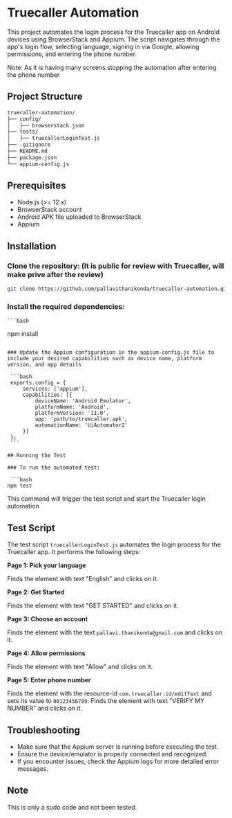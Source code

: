 # Truecaller Automation

This project automates the login process for the Truecaller app on Android devices using BrowserStack and Appium. 
The script navigates through the app's login flow, selecting language, signing in via Google, allowing permissions, and entering the phone number.

Note: As it is having many screens stopping the automation after entering the phone number

## Project Structure

```bash
truecaller-automation/  
├── config/  
│   ├── browserstack.json  
├── tests/  
│   ├── truecallerLoginTest.js  
├── .gitignore  
├── README.md  
├── package.json  
└── appium-config.js  
```
## Prerequisites

- Node.js (>= 12.x)
- BrowserStack account
- Android APK file uploaded to BrowserStack
- Appium


## Installation

### Clone the repository: (It is public for review with Truecaller, will make prive after the review)

   ```bash
   git clone https://github.com/pallavithanikonda/truecaller-automation.git 
   ```

### Install the required dependencies:

    ```bash
   npm install
   ```

### Update the Appium configuration in the appium-config.js file to include your desired capabilities such as device name, platform version, and app details

    ```bash
    exports.config = {
        services: ['appium'],
        capabilities: [{
            deviceName: 'Android Emulator',
            platformName: 'Android',
            platformVersion: '11.0',
            app: 'path/to/truecaller.apk',
            automationName: 'UiAutomator2'
        }]
    };
    ```

## Running the Test

### To run the automated test:

    ```bash
   npm test
   ```
This command will trigger the test script and start the Truecaller login automation


## Test Script

The test script `truecallerLoginTest.js` automates the login process for the Truecaller app. It performs the following steps:

**Page 1: Pick your language**

Finds the element with text "English" and clicks on it.

**Page 2: Get Started**

Finds the element with text "GET STARTED" and clicks on it.

**Page 3: Choose an account**

Finds the element with the text `pallavi.thanikonda@gmail.com` and clicks on it.

**Page 4: Allow permissions**

Finds the element with text "Allow" and clicks on it.

**Page 5: Enter phone number**

Finds the element with the resource-id `com.truecaller:id/editText` and sets its value to `08123456789`.
Finds the element with text "VERIFY MY NUMBER" and clicks on it.


## Troubleshooting

- Make sure that the Appium server is running before executing the test.
- Ensure the device/emulator is properly connected and recognized.
- If you encounter issues, check the Appium logs for more detailed error messages.


## Note
This is only a sudo code and not been tested.